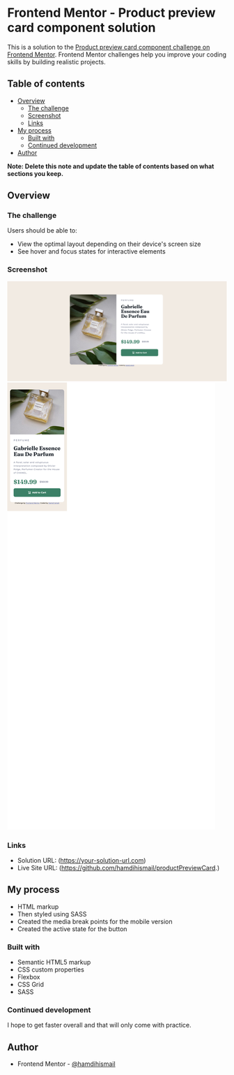 # Frontend Mentor - Product preview card component solution

This is a solution to the [Product preview card component challenge on Frontend Mentor](https://www.frontendmentor.io/challenges/product-preview-card-component-GO7UmttRfa). Frontend Mentor challenges help you improve your coding skills by building realistic projects.

## Table of contents

- [Overview](#overview)
  - [The challenge](#the-challenge)
  - [Screenshot](#screenshot)
  - [Links](#links)
- [My process](#my-process)
  - [Built with](#built-with)
  - [Continued development](#continued-development)
- [Author](#author)

**Note: Delete this note and update the table of contents based on what sections you keep.**

## Overview

### The challenge

Users should be able to:

- View the optimal layout depending on their device's screen size
- See hover and focus states for interactive elements

### Screenshot

![](./images/Screenshot1.png)
![](./images/Screenshot2.png)

### Links

- Solution URL: (https://your-solution-url.com)
- Live Site URL: (https://github.com/hamdihismail/productPreviewCard.)

## My process

- HTML markup
- Then styled using SASS
- Created the media break points for the mobile version
- Created the active state for the button

### Built with

- Semantic HTML5 markup
- CSS custom properties
- Flexbox
- CSS Grid
- SASS

### Continued development

I hope to get faster overall and that will only come with practice.

## Author

- Frontend Mentor - [@hamdihismail](https://www.frontendmentor.io/profile/hamdihismail)
